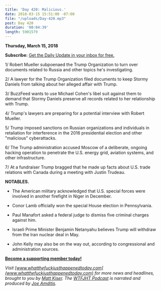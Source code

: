 ```yaml
---
title: 'Day 420: Malicious.'
date: 2018-03-15 15:51:00 -07:00
file: "/uploads/Day-420.mp3"
post: Day 420
duration: '00:04:39'
length: 5901579
---
```


**Thursday, March 15, 2018**

**Subscribe:** [Get the Daily Update in your inbox for free.](https://whatthefuckjusthappenedtoday.com/subscribe/)

1/ Robert Mueller subpoenaed the Trump Organization to turn over documents related to Russia and other topics he's investigating.

2/ A lawyer for the Trump Organization filed documents to keep Stormy Daniels from talking about her alleged affair with Trump.

3/ BuzzFeed wants to use Michael Cohen's libel suit against them to demand that Stormy Daniels preserve all records related to her relationship with Trump.

4/ Trump's lawyers are preparing for a potential interview with Robert Mueller.

5/ Trump imposed sanctions on Russian organizations and individuals in retaliation for interference in the 2016 presidential election and other "malicious" cyberattacks.

6/ The Trump administration accused Moscow of a deliberate, ongoing hacking operation to penetrate the U.S. energy grid, aviation systems, and other infrastructure.

7/ At a fundraiser Trump bragged that he made up facts about U.S. trade relations with Canada during a meeting with Justin Trudeau.

**NOTABLES.**

* The American military acknowledged that U.S. special forces were involved in another firefight in Niger in December.

* Conor Lamb officially won the special House election in Pennsylvania.

* Paul Manafort asked a federal judge to dismiss five criminal charges against him.

* Israeli Prime Minister Benjamin Netanyahu believes Trump will withdraw from the Iran nuclear deal in May.

* John Kelly may also be on the way out, according to congressional and administration sources.

**[Become a supporting member today!](https://whatthefuckjusthappenedtoday.com/membership/?utm_source=2017\+Donors&utm_campaign=8dccd905d9-&utm_medium=email&utm_term=0_3bd36f654c-8dccd905d9-169730397)**

*Visit [www.whatthefuckjusthappenedtoday.com](www.whatthefuckjusthappenedtoday.com) for more news and headlines, brought to you by [Matt Kiser](https://twitter.com/Matt_Kiser). The [WTFJHT Podcast](https://whatthefuckjusthappenedtoday.com/podcasts/) is narrated and produced by [Joe Amditis](https://twitter.com/jsamditis).*